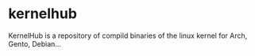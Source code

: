 # kernelhub
KernelHub is a repository of compild binaries of the linux kernel for Arch, Gento, Debian...
